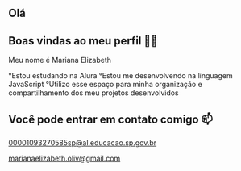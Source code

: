 ## Olá
## Boas vindas ao meu perfil 💙💙
Meu nome é Mariana Elizabeth

°Estou estudando na Alura
°Estou me desenvolvendo na linguagem JavaScript
°Utilizo esse espaço para minha organização e compartilhamento dos meu projetos desenvolvidos

## Você pode entrar em contato comigo 📫
00001093270585sp@al.educacao.sp.gov.br

marianaelizabeth.oliv@gmail.com
